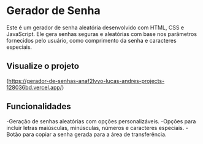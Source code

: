 # Gerador de Senha
Este é um gerador de senha aleatória desenvolvido com HTML, CSS e JavaScript. Ele gera senhas seguras e aleatórias com base nos parâmetros fornecidos pelo usuário, como comprimento da senha e caracteres especiais.

## Visualize o projeto
(https://gerador-de-senhas-anaf2lvyo-lucas-andres-projects-128036bd.vercel.app/)

## Funcionalidades
-Geração de senhas aleatórias com opções personalizáveis.
-Opções para incluir letras maiúsculas, minúsculas, números e caracteres especiais.
-Botão para copiar a senha gerada para a área de transferência.
